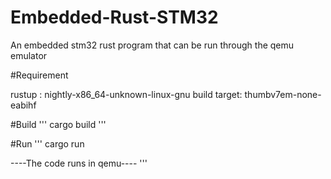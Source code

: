 # Embedded-Rust-STM32

An embedded stm32 rust program that can be run through the qemu emulator


#Requirement

rustup : nightly-x86_64-unknown-linux-gnu
build target: thumbv7em-none-eabihf



#Build
'''
cargo   build 
'''

#Run 
'''
cargo run 

----The code runs in qemu----
'''